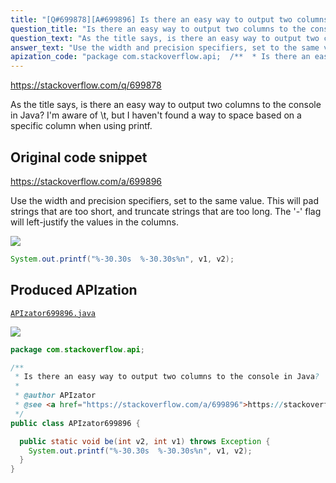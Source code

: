 ```yaml
---
title: "[Q#699878][A#699896] Is there an easy way to output two columns to the console in Java?"
question_title: "Is there an easy way to output two columns to the console in Java?"
question_text: "As the title says, is there an easy way to output two columns to the console in Java? I'm aware of \\t, but I haven't found a way to space based on a specific column when using printf."
answer_text: "Use the width and precision specifiers, set to the same value. This will pad strings that are too short, and truncate strings that are too long. The '-' flag will left-justify the values in the columns."
apization_code: "package com.stackoverflow.api;  /**  * Is there an easy way to output two columns to the console in Java?  *  * @author APIzator  * @see <a href=\"https://stackoverflow.com/a/699896\">https://stackoverflow.com/a/699896</a>  */ public class APIzator699896 {    public static void be(int v2, int v1) throws Exception {     System.out.printf(\"%-30.30s  %-30.30s%n\", v1, v2);   } }"
---
```


https://stackoverflow.com/q/699878

As the title says, is there an easy way to output two columns to the console in Java?
I&#x27;m aware of \t, but I haven&#x27;t found a way to space based on a specific column when using printf.



## Original code snippet

https://stackoverflow.com/a/699896

Use the width and precision specifiers, set to the same value. This will pad strings that are too short, and truncate strings that are too long. The &#x27;-&#x27; flag will left-justify the values in the columns.

<div class="code-logo"><img src="/stackoverflow.png" /></div>

```java
System.out.printf("%-30.30s  %-30.30s%n", v1, v2);
```

## Produced APIzation

[`APIzator699896.java`](https://github.com/pasqualesalza/apization-temp/raw/main/data/search/APIzator699896.java)

<div class="code-logo"><img src="/apizator.png" /></div>

```java
package com.stackoverflow.api;

/**
 * Is there an easy way to output two columns to the console in Java?
 *
 * @author APIzator
 * @see <a href="https://stackoverflow.com/a/699896">https://stackoverflow.com/a/699896</a>
 */
public class APIzator699896 {

  public static void be(int v2, int v1) throws Exception {
    System.out.printf("%-30.30s  %-30.30s%n", v1, v2);
  }
}

```